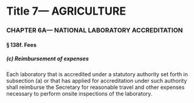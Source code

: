 
# Title 7— AGRICULTURE
### CHAPTER 6A— NATIONAL LABORATORY ACCREDITATION
#### § 138f. Fees
##### (c) Reimbursement of expenses

Each laboratory that is accredited under a statutory authority set forth in subsection (a) or that has applied for accreditation under such authority shall reimburse the Secretary for reasonable travel and other expenses necessary to perform onsite inspections of the laboratory.
